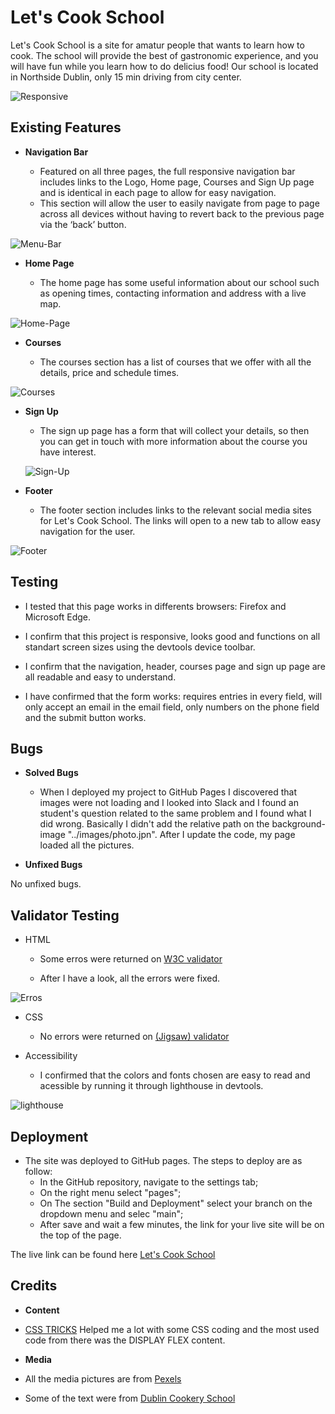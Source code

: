 # Let's Cook School

Let's Cook School is a site for amatur people that wants to learn how to cook. The school will provide the best of gastronomic experience, and you will have fun while you learn how to do delicius food! Our school is located in Northside Dublin, only 15 min driving from city center.

![Responsive](https://github.com/Adriele-lima/Portfolio-1/blob/main/assets/images/Responsive.jpg)

## Existing Features

- __Navigation Bar__

    - Featured on all three pages, the full responsive navigation bar includes links to the Logo, Home page, Courses and Sign Up page and is identical in each page to allow for easy navigation.
    - This section will allow the user to easily navigate from page to page across all devices without having to revert back to the previous page via the ‘back’ button. 

![Menu-Bar](https://github.com/Adriele-lima/Portfolio-1/blob/main/assets/images/menu-bar.jpg)

- __Home Page__

    - The home page has some useful information about our school such as opening times, contacting information and address with a live map.

![Home-Page](https://github.com/Adriele-lima/Portfolio-1/blob/main/assets/images/home-page.jpg)

- __Courses__

    - The courses section has a list of courses that we offer with all the details, price and schedule times.

![Courses](https://github.com/Adriele-lima/Portfolio-1/blob/main/assets/images/courses-menu.jpg)

- __Sign Up__

    - The sign up page has a form that will collect your details, so then you can get in touch with more information about the course you have interest.

    ![Sign-Up](https://github.com/Adriele-lima/Portfolio-1/blob/main/assets/images/sign-up-page.jpg)

- __Footer__

    - The footer section includes links to the relevant social media sites for Let's Cook School. The links will open to a new tab to allow easy navigation for the user. 
    
![Footer](https://github.com/Adriele-lima/Portfolio-1/blob/main/assets/images/footer.jpg)

## Testing

- I tested that this page works in differents browsers: Firefox and Microsoft Edge.

- I confirm that this project is responsive, looks good and functions on all standart screen sizes using the devtools device toolbar.

- I confirm that the navigation, header, courses page and sign up page are all readable and easy to understand.

- I have confirmed that the form works: requires entries in every field, will only accept an email in the email field, only numbers on the phone field and the submit button works.

## Bugs

- __Solved Bugs__

    - When I deployed my project to GitHub Pages I discovered that images were not loading and I looked into Slack and I found an student's question related to the same problem and I found what I did wrong. Basically I didn't add the relative path on the background-image "../images/photo.jpn". After I update the code, my page loaded all the pictures.

- __Unfixed Bugs__

No unfixed bugs.

## Validator Testing

- HTML

    - Some erros were returned on [W3C validator](https://validator.w3.org/nu/?doc=https%3A%2F%2Fcode-institute-org.github.io%2Flove-running-2.0%2Findex.html)

    - After I have a look, all the errors were fixed.

![Erros](https://github.com/Adriele-lima/Portfolio-1/blob/main/assets/images/Error.jpg)

- CSS

    - No errors were returned on [(Jigsaw) validator](https://jigsaw.w3.org/css-validator/validator?uri=https%3A%2F%2Fvalidator.w3.org%2Fnu%2F%3Fdoc%3Dhttps%253A%252F%252Fcode-institute-org.github.io%252Flove-running-2.0%252Findex.html&profile=css3svg&usermedium=all&warning=1&vextwarning=&lang=en#css)

- Accessibility

    - I confirmed that the colors and fonts chosen are easy to read and acessible by running it through lighthouse in devtools.

![lighthouse](https://github.com/Adriele-lima/Portfolio-1/blob/main/assets/images/Light-house.jpg)

## Deployment

- The site was deployed to GitHub pages. The steps to deploy are as follow:
    - In the GitHub repository, navigate to the settings tab;
    - On the right menu select "pages";
    - On The section "Build and Deployment" select your branch on the dropdown menu and selec "main";
    - After save and wait a few minutes, the link for your live site will be on the top of the page.

The live link can be found here [Let's Cook School](https://adriele-lima.github.io/Portfolio-1/)

## Credits

- __Content__

- [CSS TRICKS](https://css-tricks.com/snippets/css/) Helped me a lot with some CSS coding and the most used code from there was the DISPLAY FLEX content.

- __Media__

- All the media pictures are from [Pexels](https://www.pexels.com/)

- Some of the text were from [Dublin Cookery School](https://www.dublincookeryschool.ie/courses/the-beauty-of-bread-day)